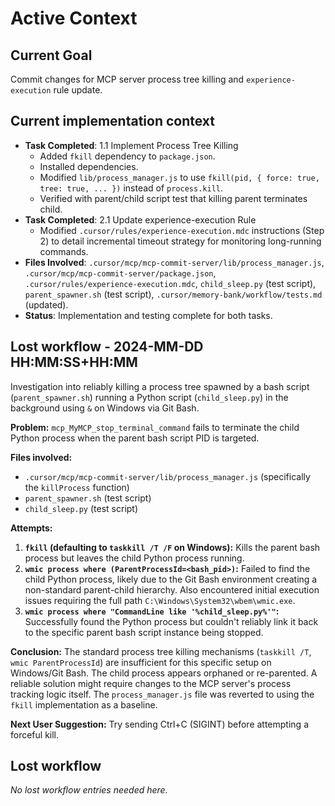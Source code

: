 # Active Context

## Current Goal
Commit changes for MCP server process tree killing and `experience-execution` rule update.

## Current implementation context
- **Task Completed**: 1.1 Implement Process Tree Killing
    - Added `fkill` dependency to `package.json`.
    - Installed dependencies.
    - Modified `lib/process_manager.js` to use `fkill(pid, { force: true, tree: true, ... })` instead of `process.kill`.
    - Verified with parent/child script test that killing parent terminates child.
- **Task Completed**: 2.1 Update experience-execution Rule
    - Modified `.cursor/rules/experience-execution.mdc` instructions (Step 2) to detail incremental timeout strategy for monitoring long-running commands.
- **Files Involved**: `.cursor/mcp/mcp-commit-server/lib/process_manager.js`, `.cursor/mcp/mcp-commit-server/package.json`, `.cursor/rules/experience-execution.mdc`, `child_sleep.py` (test script), `parent_spawner.sh` (test script), `.cursor/memory-bank/workflow/tests.md` (updated).
- **Status**: Implementation and testing complete for both tasks.

## Lost workflow - 2024-MM-DD HH:MM:SS+HH:MM

Investigation into reliably killing a process tree spawned by a bash script (`parent_spawner.sh`) running a Python script (`child_sleep.py`) in the background using `&` on Windows via Git Bash.

**Problem:** `mcp_MyMCP_stop_terminal_command` fails to terminate the child Python process when the parent bash script PID is targeted.

**Files involved:**
- `.cursor/mcp/mcp-commit-server/lib/process_manager.js` (specifically the `killProcess` function)
- `parent_spawner.sh` (test script)
- `child_sleep.py` (test script)

**Attempts:**
1.  **`fkill` (defaulting to `taskkill /T /F` on Windows):** Kills the parent bash process but leaves the child Python process running.
2.  **`wmic process where (ParentProcessId=<bash_pid>)`:** Failed to find the child Python process, likely due to the Git Bash environment creating a non-standard parent-child hierarchy. Also encountered initial execution issues requiring the full path `C:\Windows\System32\wbem\wmic.exe`.
3.  **`wmic process where "CommandLine like '%child_sleep.py%'"`:** Successfully found the Python process but couldn't reliably link it back to the specific parent bash script instance being stopped.

**Conclusion:** The standard process tree killing mechanisms (`taskkill /T`, `wmic ParentProcessId`) are insufficient for this specific setup on Windows/Git Bash. The child process appears orphaned or re-parented. A reliable solution might require changes to the MCP server's process tracking logic itself. The `process_manager.js` file was reverted to using the `fkill` implementation as a baseline.

**Next User Suggestion:** Try sending Ctrl+C (SIGINT) before attempting a forceful kill.

## Lost workflow
*No lost workflow entries needed here.*